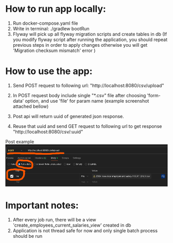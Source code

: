 # How to run app locally:

1. Run docker-compose.yaml file
2. Write in terminal: ./gradlew bootRun
3. Flyway will pick up all flyway migration scripts and create tables in db (If you modify flyway script after running the application, you should repeat previous steps in order to apply changes otherwise you will get 'Migration checksum mismatch' error )

# How to use the app:

1. Send POST request to following url: "http://localhost:8080/csv/upload"

2. In POST request body include single "*.csv" file after choosing 'form-data' option, and use 'file' for param name (example screenshot attached bellow)

3. Post api will return uuid of generated json response.

4. Reuse that uuid and send GET request to following url to get response
"http://localhost:8080/csv/:uuid"

Post example
![img.png](img.png)

# Important notes:
1. After every job run, there will be a view 'create_employees_current_salaries_view' created in db
2. Application is not thread safe for now and only single batch process should be run